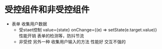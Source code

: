 # 受控组件和非受控组件

- 表单 收集用户数据
    - 受staet控制
    value={state} onChange={(e) => setState(e.target.value)}
    性能开销 表单的检测等，防抖节流
    - 非受控 
    另外一种 收集用户输入的方法 
    性能好 交互不强的